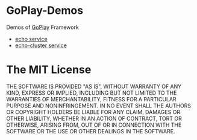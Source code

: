# GoPlay-Demos

Demos of [GoPlay](https://github.com/Jennal/goplay) Framework

- [echo service](echo)
- [echo-cluster service](echo-cluster)

# The MIT License

THE SOFTWARE IS PROVIDED "AS IS", WITHOUT WARRANTY OF ANY KIND, EXPRESS OR IMPLIED, INCLUDING BUT NOT LIMITED TO THE WARRANTIES OF MERCHANTABILITY, FITNESS FOR A PARTICULAR PURPOSE AND NONINFRINGEMENT. IN NO EVENT SHALL THE AUTHORS OR COPYRIGHT HOLDERS BE LIABLE FOR ANY CLAIM, DAMAGES OR OTHER LIABILITY, WHETHER IN AN ACTION OF CONTRACT, TORT OR OTHERWISE, ARISING FROM, OUT OF OR IN CONNECTION WITH THE SOFTWARE OR THE USE OR OTHER DEALINGS IN THE SOFTWARE.